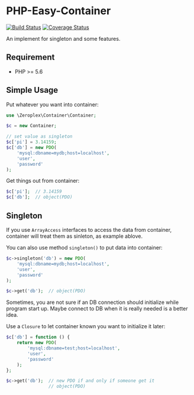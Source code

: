 # PHP-Easy-Container  

[![Build Status](https://travis-ci.org/johnroyer/php-easy-container.svg?branch=master)](https://travis-ci.org/johnroyer/php-easy-container)
[![Coverage Status](https://coveralls.io/repos/github/johnroyer/php-easy-container/badge.svg)](https://coveralls.io/github/johnroyer/php-easy-container)

An implement for singleton and some features.


## Requirement

- PHP >= 5.6


## Simple Usage

Put whatever you want into container:

```php
use \Zeroplex\Container\Container;

$c = new Container;

// set value as singleton
$c['pi'] = 3.14159;
$c['db'] = new PDO(
    'mysql:dbname=mydb;host=localhost',
    'user',
    'password'
);
```

Get things out from container:

```php
$c['pi'];  // 3.14159
$c['db'];  // object(PDO)
```


## Singleton

If you use `ArrayAccess` interfaces to access the data from container, container will treat them as sinleton, as example ablove.

You can also use method `singleton()` to put data into container:

```php
$c->singleton('db') = new PDO(
    'mysql:dbname=mydb;host=localhost',
    'user',
    'password'
);

$c->get('db');  // object(PDO)
```


Sometimes, you are not sure if an DB connection should initialize while program start up. Maybe connect to DB when it is really needed is a better idea.

Use a `Closure` to let container known you want to initialize it later:

```php
$c['db'] = function () {
    return new PDO(
        'mysql:dbname=test;host=localhost',
        'user',
        'password'
    );
};

$c->get('db');  // new PDO if and only if someone get it
                // object(PDO)
```
